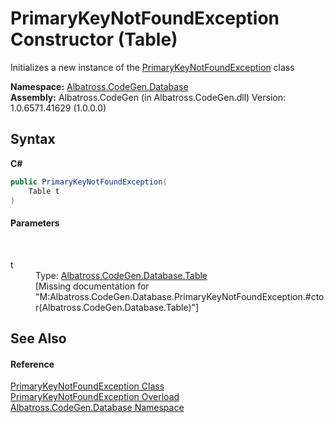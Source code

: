 # PrimaryKeyNotFoundException Constructor (Table)
 

Initializes a new instance of the <a href="C73F6BFA.md">PrimaryKeyNotFoundException</a> class

**Namespace:**&nbsp;<a href="E11F5D98.md">Albatross.CodeGen.Database</a><br />**Assembly:**&nbsp;Albatross.CodeGen (in Albatross.CodeGen.dll) Version: 1.0.6571.41629 (1.0.0.0)

## Syntax

**C#**<br />
``` C#
public PrimaryKeyNotFoundException(
	Table t
)
```


#### Parameters
&nbsp;<dl><dt>t</dt><dd>Type: <a href="F8EC018E.md">Albatross.CodeGen.Database.Table</a><br />\[Missing <param name="t"/> documentation for "M:Albatross.CodeGen.Database.PrimaryKeyNotFoundException.#ctor(Albatross.CodeGen.Database.Table)"\]</dd></dl>

## See Also


#### Reference
<a href="C73F6BFA.md">PrimaryKeyNotFoundException Class</a><br /><a href="82F23F2C.md">PrimaryKeyNotFoundException Overload</a><br /><a href="E11F5D98.md">Albatross.CodeGen.Database Namespace</a><br />